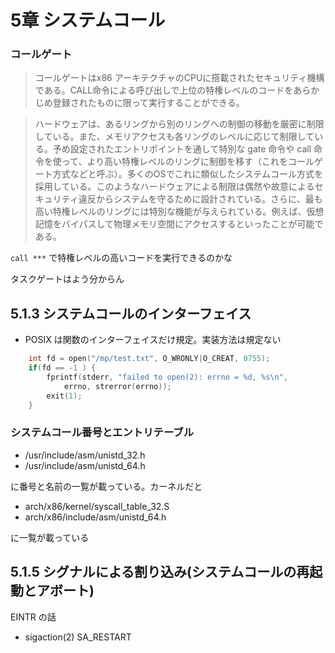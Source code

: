 # 5章 システムコール

### コールゲート

> コールゲートはx86 アーキテクチャのCPUに搭載されたセキュリティ機構である。CALL命令による呼び出しで上位の特権レベルのコードをあらかじめ登録されたものに限って実行することができる。

> ハードウェアは、あるリングから別のリングへの制御の移動を厳密に制限している。また、メモリアクセスも各リングのレベルに応じて制限している。予め設定されたエントリポイントを通して特別な gate 命令や call 命令を使って、より高い特権レベルのリングに制御を移す（これをコールゲート方式などと呼ぶ）。多くのOSでこれに類似したシステムコール方式を採用している。このようなハードウェアによる制限は偶然や故意によるセキュリティ違反からシステムを守るために設計されている。さらに、最も高い特権レベルのリングには特別な機能が与えられている。例えば、仮想記憶をバイパスして物理メモリ空間にアクセスするといったことが可能である。

`call ***` で特権レベルの高いコードを実行できるのかな

タスクゲートはよう分からん


## 5.1.3 システムコールのインターフェイス

 * POSIX は関数のインターフェイスだけ規定。実装方法は規定ない

```c
	int fd = open("/mp/test.txt", O_WRONLY|O_CREAT, 0755);
	if(fd == -1 ) {
		fprintf(stderr, "failed to open(2): errno = %d, %s\n",
			errno, strerror(errno));
		exit(1);
	}
```

### システムコール番号とエントリテーブル

 * /usr/include/asm/unistd_32.h
 * /usr/include/asm/unistd_64.h

に番号と名前の一覧が載っている。カーネルだと

 * arch/x86/kernel/syscall_table_32.S
 * arch/x86/include/asm/unistd_64.h

に一覧が載っている

## 5.1.5 シグナルによる割り込み(システムコールの再起動とアボート)

EINTR の話

 * sigaction(2) SA_RESTART